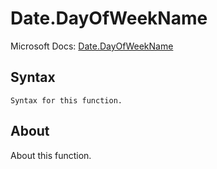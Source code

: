 ---
---

# Date.DayOfWeekName

Microsoft Docs: [Date.DayOfWeekName](https://docs.microsoft.com/en-us/powerquery-m/date-dayofweekname)

## Syntax

```
Syntax for this function.
```

## About

About this function.

